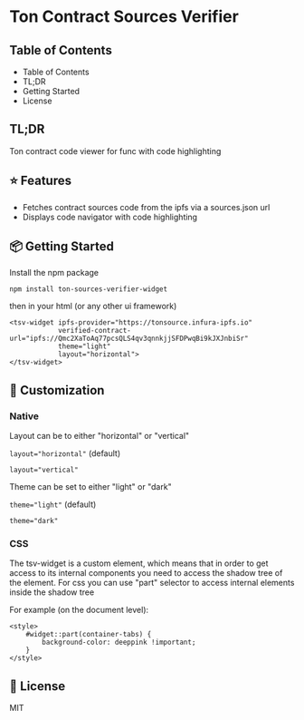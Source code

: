 # Ton Contract Sources Verifier 

## Table of Contents

- Table of Contents
- TL;DR
- Getting Started
- License


## TL;DR
Ton contract code viewer for func with code highlighting 

## ⭐️ Features

- Fetches contract sources code from the ipfs via a sources.json url  
- Displays code navigator with code highlighting


## 📦 Getting Started

Install the npm package
```
npm install ton-sources-verifier-widget
```
then in your html (or any other ui framework)
```
<tsv-widget ipfs-provider="https://tonsource.infura-ipfs.io"
            verified-contract-url="ipfs://Qmc2XaToAq77pcsQLS4qv3qnnkjjSFDPwqBi9kJXJnbiSr"
            theme="light"
            layout="horizontal">
</tsv-widget>

```

## 💎 Customization

### Native

Layout can be to either "horizontal" or "vertical"

``` layout="horizontal" ``` (default)

``` layout="vertical" ```

Theme can be set to either "light" or "dark"

``` theme="light" ``` (default)

``` theme="dark" ```

### CSS
The tsv-widget is a custom element, which means that in order to get access to its internal components you need to access the shadow tree of the element.
For css you can use "part" selector to access internal elements inside the shadow tree

For example (on the document level): 

``` 
<style>
    #widget::part(container-tabs) {
        background-color: deeppink !important;
    }
</style>
```

## 📔 License

MIT
